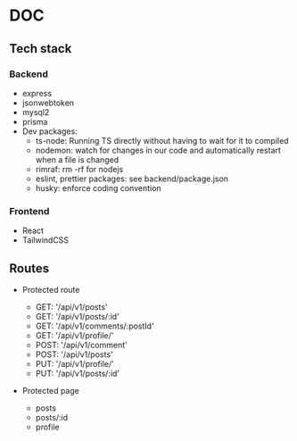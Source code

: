 # DOC

## Tech stack

### Backend

- express
- jsonwebtoken
- mysql2
- prisma
- Dev packages:
  - ts-node: Running TS directly without having to wait for it to compiled
  - nodemon: watch for changes in our code and automatically restart when a file is changed
  - rimraf: rm -rf for nodejs
  - eslint, prettier packages: see backend/package.json
  - husky: enforce coding convention

### Frontend

- React
- TailwindCSS

## Routes

- Protected route

  - GET: '/api/v1/posts'
  - GET: '/api/v1/posts/:id'
  - GET: '/api/v1/comments/:postId'
  - GET: '/api/v1/profile/'
  - POST: '/api/v1/comment'
  - POST: '/api/v1/posts'
  - PUT: '/api/v1/profile/'
  - PUT: '/api/v1/posts/:id'

- Protected page
  - posts
  - posts/:id
  - profile
